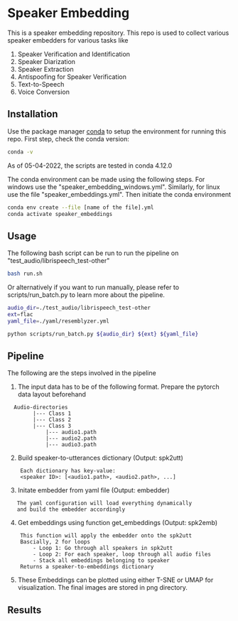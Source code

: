 # Speaker Embedding 

This is a speaker embedding repository. This repo is used to collect various speaker embedders for various tasks like
1) Speaker Verification and Identification
2) Speaker Diarization
3) Speaker Extraction
4) Antispoofing for Speaker Verification
5) Text-to-Speech
6) Voice Conversion

## Installation

Use the package manager [conda](https://docs.conda.io/en/latest/) to setup the environment for running this repo.
First step, check the conda version:
```bash
conda -v
```
As of 05-04-2022, the scripts are tested in conda 4.12.0

The conda environment can be made using the following steps. For windows use the "speaker_embedding_windows.yml". Similarly, for linux use the file "speaker_embeddings.yml". Then initiate the conda environment

```bash
conda env create --file [name of the file].yml
conda activate speaker_embeddings
```
## Usage

The following bash script can be run to run the pipeline on "test_audio/librispeech_test-other"

```bash
bash run.sh
```

Or alternatively if you want to run manually, please refer to scripts/run_batch.py to learn more about the pipeline.

```bash
audio_dir=./test_audio/librispeech_test-other
ext=flac
yaml_file=./yaml/resemblyzer.yml

python scripts/run_batch.py ${audio_dir} ${ext} ${yaml_file}
```

## Pipeline
The following are the steps involved in the pipeline

1. The input data has to be of the following format. Prepare the pytorch data layout beforehand
```
  Audio-directories
		|--- Class 1
		|--- Class 2
		|--- Class 3
			|--- audio1.path
			|--- audio2.path
			|--- audio3.path
```

2. Build speaker-to-utterances dictionary (Output: spk2utt)
```
	Each dictionary has key-value:
	<speaker ID>: [<audio1.path>, <audio2.path>, ...]
```

3. Initate embedder from yaml file (Output: embedder)
```
   The yaml configuration will load everything dynamically
   and build the embedder accordingly
```

4.  Get embeddings using function get_embeddings (Output: spk2emb)
```	
    This function will apply the embedder onto the spk2utt
	Bascially, 2 for loops
		- Loop 1: Go through all speakers in spk2utt
		- Loop 2: For each speaker, loop through all audio files
		- Stack all embeddings belonging to speaker
	Returns a speaker-to-embeddings dictionary
```

5. These Embeddings can be plotted using either T-SNE or UMAP for visualization. The final images are stored in png directory.

## Results
